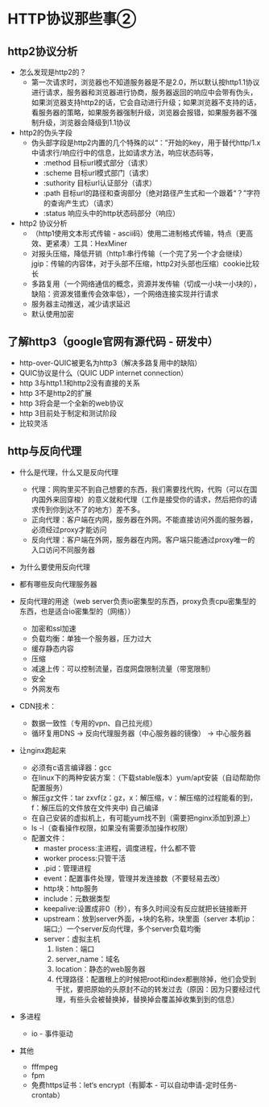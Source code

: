 # HTTP协议那些事②
## http2协议分析
* 怎么发现是http2的？
	- 第一次请求时，浏览器也不知道服务器是不是2.0，所以默认按http1.1协议进行请求，服务器和浏览器进行协商，服务器返回的响应中会带有伪头，如果浏览器支持http2的话，它会自动进行升级；如果浏览器不支持的话，看服务器的策略，如果服务器强制升级，浏览器会报错，如果服务器不强制升级，浏览器会降级到1.1协议
* http2的伪头字段
	- 伪头部字段是http2内置的几个特殊的以“：”开始的key，用于替代http/1.x中请求行/响应行中的信息，比如请求方法，响应状态码等，
		+ :method 目标url模式部分（请求）
		+ :scheme 目标url模式部门（请求）
		+ :suthority 目标url认证部分（请求）
		+ :path 目标url的路径和查询部分（绝对路径产生式和一个跟着“？”字符的查询产生式）（请求）
		+ :status 响应头中的http状态码部分（响应） 
* http2 协议分析
	- （http1使用文本形式传输 - ascii码）使用二进制格式传输，特点（更高效、更紧凑）工具：HexMiner  
	- 对报头压缩，降低开销（http1:串行传输（一个完了另一个才会继续）jgip：传输的内容体，对于头部不压缩，http2对头部也压缩）cookie比较长
	- 多路复用（一个网络通信的概念，资源并发传输（切成一小块一小块的），缺陷：资源发错重传会效率低），一个网络连接实现并行请求
	- 服务器主动推送，减少请求延迟
	- 默认使用加密
## 了解http3（google官网有源代码 - 研发中）
* http-over-QUIC被更名为http3（解决多路复用中的缺陷）
* QUIC协议是什么（QUIC UDP internet connection）
* http 3与http1.1和http2没有直接的关系
* http 3不是http2的扩展
* http 3将会是一个全新的web协议
* http 3目前处于制定和测试阶段
* 比较灵活
## http与反向代理
* 什么是代理，什么又是反向代理
	- 代理：网购里买不到自己想要的东西，我们需要找代购，代购（可以在国内国外来回穿梭）的意义就和代理（工作是接受你的请求，然后把你的请求传到你到达不了的地方）差不多。
	- 正向代理：客户端在内网，服务器在外网。不能直接访问外面的服务器，必须经过proxy才能访问
	- 反向代理：客户端在外网，服务器在内网。客户端只能通过proxy唯一的入口访问不同服务器
* 为什么要使用反向代理
* 都有哪些反向代理服务器
* 反向代理的用途（web server负责io密集型的东西，proxy负责cpu密集型的东西，也是适合io密集型的（网络））
	- 加密和ssl加速
	- 负载均衡：单独一个服务器，压力过大
	- 缓存静态内容
	- 压缩
	- 减速上传：可以控制流量，百度网盘限制流量（带宽限制）
	- 安全
	- 外网发布
* CDN技术：
	- 数据一致性（专用的vpn、自己拉光缆）
	- 循环复用DNS -> 反向代理服务器（中心服务器的镜像） -> 中心服务器
* 让nginx跑起来
	- 必须有c语言编译器：gcc
	- 在linux下的两种安装方案：（下载stable版本）yum/apt安装（自动帮助你配置服务）
	- 解压gz文件：tar zxvf(z：gz，x：解压缩，v：解压缩的过程能看的到，f：解压后的文件放在文件夹中) 自己编译
	- 在自己安装的虚拟机上，有可能yum找不到（需要把nginx添加到源上）
	- ls -l（查看操作权限，如果没有需要添加操作权限）
	- 配置文件：
		+ master process:主进程，调度进程，什么都不管
		+ worker process:只管干活
		+ .pid：管理进程
		+ event：配置事件处理，管理并发连接数（不要轻易去改）
		+ http块：http服务
		+ include：元数据类型
		+ keepalive:设置成非0（秒），有多久时间没有反应就把长链接断开
		+ upstream：放到server外面，+块的名称，块里面（server 本机ip：端口;）一个server反向代理，多个server负载均衡
		+ server：虚拟主机
			1. listen：端口
			2. server_name：域名
			3. location：静态的web服务器
			4. 代理路径：配置根上的时候把root和index都删除掉，他们会受到干扰，要把原始的头原封不动的转发过去（原因：因为只要经过代理，有些头会被替换掉，替换掉会覆盖掉收集到到的信息）

* 多进程
	- io - 事件驱动
* 其他
	- fffmpeg
	- fpm
	- 免费https证书：let‘s encrypt（有脚本 - 可以自动申请-定时任务-crontab）
